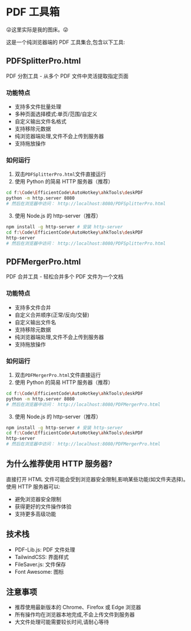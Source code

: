 # PDF 工具箱

😜这里实际是我的图床。😜

这是一个纯浏览器端的 PDF 工具集合,包含以下工具:

## PDFSplitterPro.html
PDF 分割工具 - 从多个 PDF 文件中灵活提取指定页面

### 功能特点
- 支持多文件批量处理
- 多种页面选择模式:单页/范围/自定义
- 自定义输出文件名格式
- 支持移除元数据
- 纯浏览器端处理,文件不会上传到服务器
- 支持拖放操作

### 如何运行
1. 双击`PDFSplitterPro.html`文件直接运行
2. 使用 Python 的简易 HTTP 服务器（推荐）
```bash
cd f:\Code\EfficientCode\AutoHotkey\ahkTools\deskPDF
python -m http.server 8080
# 然后在浏览器中访问： http://localhost:8080/PDFSplitterPro.html
```
3. 使用 Node.js 的 http-server（推荐）
```bash
npm install -g http-server # 安装 http-server
cd f:\Code\EfficientCode\AutoHotkey\ahkTools\deskPDF
http-server
# 然后在浏览器中访问： http://localhost:8080/PDFSplitterPro.html
```

## PDFMergerPro.html
PDF 合并工具 - 轻松合并多个 PDF 文件为一个文档

### 功能特点
- 支持多文件合并
- 自定义合并顺序(正常/反向/交替)
- 自定义输出文件名
- 支持移除元数据
- 纯浏览器端处理,文件不会上传到服务器
- 支持拖放操作

### 如何运行
1. 双击`PDFMergerPro.html`文件直接运行
2. 使用 Python 的简易 HTTP 服务器（推荐）
```bash
cd f:\Code\EfficientCode\AutoHotkey\ahkTools\deskPDF
python -m http.server 8080
# 然后在浏览器中访问： http://localhost:8080/PDFMergerPro.html
```
3. 使用 Node.js 的 http-server（推荐）
```bash
npm install -g http-server # 安装 http-server
cd f:\Code\EfficientCode\AutoHotkey\ahkTools\deskPDF
http-server
# 然后在浏览器中访问： http://localhost:8080/PDFMergerPro.html
```

## 为什么推荐使用 HTTP 服务器?
直接打开 HTML 文件可能会受到浏览器安全限制,影响某些功能(如文件夹选择)。使用 HTTP 服务器可以:
- 避免浏览器安全限制
- 获得更好的文件操作体验
- 支持更多高级功能

## 技术栈
- PDF-Lib.js: PDF 文件处理
- TailwindCSS: 界面样式
- FileSaver.js: 文件保存
- Font Awesome: 图标

## 注意事项
- 推荐使用最新版本的 Chrome、Firefox 或 Edge 浏览器
- 所有操作均在浏览器本地完成,不会上传文件到服务器
- 大文件处理可能需要较长时间,请耐心等待

